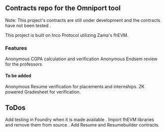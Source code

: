 ## Contracts repo for the Omniport tool

Note: This project's contracts are still under development and the contracts have not been tested .

This project is built on Inco Protocol utilizing Zama's fhEVM.

### Features

Anonymous CGPA calculation and verification
Anonymous Endsem review for the professors

#### To be added

Anonymous Resume verification for placements and internships.
ZK powered Gradesheet for verification.

## ToDos

Add testing in Foundry when it is made available .
Import fhEVM libraries and remove them from source .
Add Resume and Resumebuilder contracts.   